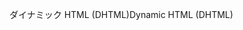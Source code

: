 <span data-ttu-id="cd5db-101">ダイナミック HTML (DHTML)</span><span class="sxs-lookup"><span data-stu-id="cd5db-101">Dynamic HTML (DHTML)</span></span>